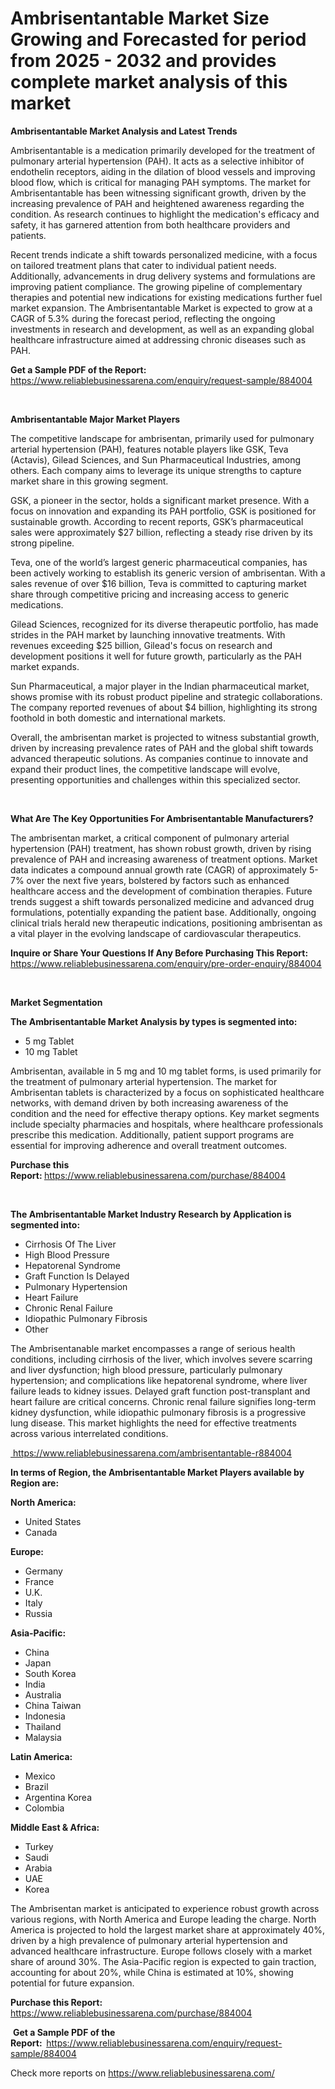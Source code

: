 <p><h1>Ambrisentantable Market Size Growing and Forecasted for period from 2025 - 2032 and provides complete market analysis of this market</h1></p><p><strong>Ambrisentantable Market Analysis and Latest Trends</strong></p>
<p><p>Ambrisentantable is a medication primarily developed for the treatment of pulmonary arterial hypertension (PAH). It acts as a selective inhibitor of endothelin receptors, aiding in the dilation of blood vessels and improving blood flow, which is critical for managing PAH symptoms. The market for Ambrisentantable has been witnessing significant growth, driven by the increasing prevalence of PAH and heightened awareness regarding the condition. As research continues to highlight the medication's efficacy and safety, it has garnered attention from both healthcare providers and patients.</p><p>Recent trends indicate a shift towards personalized medicine, with a focus on tailored treatment plans that cater to individual patient needs. Additionally, advancements in drug delivery systems and formulations are improving patient compliance. The growing pipeline of complementary therapies and potential new indications for existing medications further fuel market expansion. The Ambrisentantable Market is expected to grow at a CAGR of 5.3% during the forecast period, reflecting the ongoing investments in research and development, as well as an expanding global healthcare infrastructure aimed at addressing chronic diseases such as PAH.</p></p>
<p><strong>Get a Sample PDF of the Report:&nbsp;</strong> <a href="https://www.reliablebusinessarena.com/enquiry/request-sample/884004?utm_campaign=3221&utm_medium=2&utm_source=Github&utm_content=ia&utm_term=09032025&utm_id=ambrisentantable">https://www.reliablebusinessarena.com/enquiry/request-sample/884004</a></p>
<p>&nbsp;</p>
<p><strong>Ambrisentantable Major Market Players</strong></p>
<p><p>The competitive landscape for ambrisentan, primarily used for pulmonary arterial hypertension (PAH), features notable players like GSK, Teva (Actavis), Gilead Sciences, and Sun Pharmaceutical Industries, among others. Each company aims to leverage its unique strengths to capture market share in this growing segment.</p><p>GSK, a pioneer in the sector, holds a significant market presence. With a focus on innovation and expanding its PAH portfolio, GSK is positioned for sustainable growth. According to recent reports, GSK’s pharmaceutical sales were approximately $27 billion, reflecting a steady rise driven by its strong pipeline.</p><p>Teva, one of the world’s largest generic pharmaceutical companies, has been actively working to establish its generic version of ambrisentan. With a sales revenue of over $16 billion, Teva is committed to capturing market share through competitive pricing and increasing access to generic medications.</p><p>Gilead Sciences, recognized for its diverse therapeutic portfolio, has made strides in the PAH market by launching innovative treatments. With revenues exceeding $25 billion, Gilead's focus on research and development positions it well for future growth, particularly as the PAH market expands.</p><p>Sun Pharmaceutical, a major player in the Indian pharmaceutical market, shows promise with its robust product pipeline and strategic collaborations. The company reported revenues of about $4 billion, highlighting its strong foothold in both domestic and international markets.</p><p>Overall, the ambrisentan market is projected to witness substantial growth, driven by increasing prevalence rates of PAH and the global shift towards advanced therapeutic solutions. As companies continue to innovate and expand their product lines, the competitive landscape will evolve, presenting opportunities and challenges within this specialized sector.</p></p>
<p>&nbsp;</p>
<p><strong>What Are The Key Opportunities For Ambrisentantable Manufacturers?</strong></p>
<p><p>The ambrisentan market, a critical component of pulmonary arterial hypertension (PAH) treatment, has shown robust growth, driven by rising prevalence of PAH and increasing awareness of treatment options. Market data indicates a compound annual growth rate (CAGR) of approximately 5-7% over the next five years, bolstered by factors such as enhanced healthcare access and the development of combination therapies. Future trends suggest a shift towards personalized medicine and advanced drug formulations, potentially expanding the patient base. Additionally, ongoing clinical trials herald new therapeutic indications, positioning ambrisentan as a vital player in the evolving landscape of cardiovascular therapeutics.</p></p>
<p><strong>Inquire or Share Your Questions If Any Before Purchasing This Report:</strong> <a href="https://www.reliablebusinessarena.com/enquiry/pre-order-enquiry/884004?utm_campaign=3221&utm_medium=2&utm_source=Github&utm_content=ia&utm_term=09032025&utm_id=ambrisentantable">https://www.reliablebusinessarena.com/enquiry/pre-order-enquiry/884004</a></p>
<p>&nbsp;</p>
<p><strong>Market Segmentation</strong></p>
<p><strong>The Ambrisentantable Market Analysis by types is segmented into:</strong></p>
<p><ul><li>5 mg Tablet</li><li>10 mg Tablet</li></ul></p>
<p><p>Ambrisentan, available in 5 mg and 10 mg tablet forms, is used primarily for the treatment of pulmonary arterial hypertension. The market for Ambrisentan tablets is characterized by a focus on sophisticated healthcare networks, with demand driven by both increasing awareness of the condition and the need for effective therapy options. Key market segments include specialty pharmacies and hospitals, where healthcare professionals prescribe this medication. Additionally, patient support programs are essential for improving adherence and overall treatment outcomes.</p></p>
<p><strong>Purchase this Report:&nbsp;</strong><a href="https://www.reliablebusinessarena.com/purchase/884004?utm_campaign=3221&utm_medium=2&utm_source=Github&utm_content=ia&utm_term=09032025&utm_id=ambrisentantable">https://www.reliablebusinessarena.com/purchase/884004</a></p>
<p>&nbsp;</p>
<p><strong>The Ambrisentantable Market Industry Research by Application is segmented into:</strong></p>
<p><ul><li>Cirrhosis Of The Liver</li><li>High Blood Pressure</li><li>Hepatorenal Syndrome</li><li>Graft Function Is Delayed</li><li>Pulmonary Hypertension</li><li>Heart Failure</li><li>Chronic Renal Failure</li><li>Idiopathic Pulmonary Fibrosis</li><li>Other</li></ul></p>
<p><p>The Ambrisentanable market encompasses a range of serious health conditions, including cirrhosis of the liver, which involves severe scarring and liver dysfunction; high blood pressure, particularly pulmonary hypertension; and complications like hepatorenal syndrome, where liver failure leads to kidney issues. Delayed graft function post-transplant and heart failure are critical concerns. Chronic renal failure signifies long-term kidney dysfunction, while idiopathic pulmonary fibrosis is a progressive lung disease. This market highlights the need for effective treatments across various interrelated conditions.</p></p>
<p><a href="https://www.reliablebusinessarena.com/ambrisentantable-r884004?utm_campaign=3221&utm_medium=2&utm_source=Github&utm_content=ia&utm_term=09032025&utm_id=ambrisentantable">&nbsp;https://www.reliablebusinessarena.com/ambrisentantable-r884004</a></p>
<p><strong>In terms of Region, the Ambrisentantable Market Players available by Region are:</strong></p>
<p>
    <p> <strong> North America: </strong>
        <ul>
            <li>United States</li>
            <li>Canada</li>
        </ul>
        </p> 
    <p> <strong> Europe: </strong>
        <ul>
            <li>Germany</li>
            <li>France</li>
            <li>U.K.</li>
            <li>Italy</li>
            <li>Russia</li>
        </ul>
        </p> 
    <p> <strong> Asia-Pacific: </strong>
        <ul>
            <li>China</li>
            <li>Japan</li>
            <li>South Korea</li>
            <li>India</li>
            <li>Australia</li>
            <li>China Taiwan</li>
            <li>Indonesia</li>
            <li>Thailand</li>
            <li>Malaysia</li>
        </ul>
        </p> 
    <p> <strong> Latin America: </strong>
        <ul>
            <li>Mexico</li>
            <li>Brazil</li>
            <li>Argentina Korea</li>
            <li>Colombia</li>
        </ul>
        </p> 
    <p> <strong> Middle East & Africa: </strong>
        <ul>
            <li>Turkey</li>
            <li>Saudi</li>
            <li>Arabia</li>
            <li>UAE</li>
            <li>Korea</li>
        </ul>
    </p>
    </p>
<p><p>The Ambrisentan market is anticipated to experience robust growth across various regions, with North America and Europe leading the charge. North America is projected to hold the largest market share at approximately 40%, driven by a high prevalence of pulmonary arterial hypertension and advanced healthcare infrastructure. Europe follows closely with a market share of around 30%. The Asia-Pacific region is expected to gain traction, accounting for about 20%, while China is estimated at 10%, showing potential for future expansion.</p></p>
<p><strong>Purchase this Report: </strong><a href="https://www.reliablebusinessarena.com/purchase/884004?utm_campaign=3221&utm_medium=2&utm_source=Github&utm_content=ia&utm_term=09032025&utm_id=ambrisentantable">https://www.reliablebusinessarena.com/purchase/884004</a></p>
<p>&nbsp;<strong>Get a Sample PDF of the Report:&nbsp;&nbsp;</strong><a href="https://www.reliablebusinessarena.com/enquiry/request-sample/884004?utm_campaign=3221&utm_medium=2&utm_source=Github&utm_content=ia&utm_term=09032025&utm_id=ambrisentantable">https://www.reliablebusinessarena.com/enquiry/request-sample/884004</a></p>
<p><strong></strong></p>
<p>Check more reports on <a href="https://www.reliablebusinessarena.com/?utm_campaign=3221&utm_medium=2&utm_source=Github&utm_content=ia&utm_term=09032025&utm_id=ambrisentantable">https://www.reliablebusinessarena.com/</a></p>